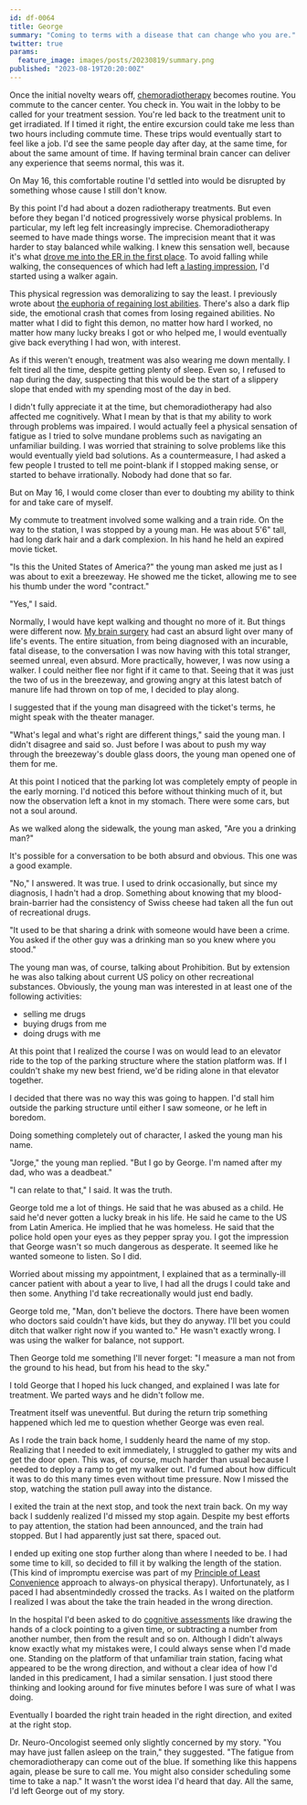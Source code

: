 ```yaml
---
id: df-0064
title: George
summary: "Coming to terms with a disease that can change who you are."
twitter: true
params:
  feature_image: images/posts/20230819/summary.png
published: "2023-08-19T20:20:00Z"
---
```


Once the initial novelty wears off, [chemoradiotherapy](/articles/2023/08/11/chemoradiotherapy/) becomes routine. You commute to the cancer center. You check in. You wait in the lobby to be called for your treatment session. You're led back to the treatment unit to get irradiated. If I timed it right, the entire excursion could take me less than two hours including commute time. These trips would eventually start to feel like a job. I'd see the same people day after day, at the same time, for about the same amount of time. If having terminal brain cancer can deliver any experience that seems normal, this was it.

On May 16, this comfortable routine I'd settled into would be disrupted by something whose cause I still don't know.

By this point I'd had about a dozen radiotherapy treatments. But even before they began I'd noticed progressively worse physical problems. In particular, my left leg felt increasingly imprecise. Chemoradiotherapy seemed to have made things worse. The imprecision meant that it was harder to stay balanced while walking. I knew this sensation well, because it's what [drove me into the ER in the first place](/articles/2023/05/20/er/). To avoid falling while walking, the consequences of which had left [a lasting impression](/articles/2023/06/30/fall-guy/), I'd started using a walker again.

This physical regression was demoralizing to say the least. I previously wrote about [the euphoria of regaining lost abilities](/articles/2023/07/18/the-principle-of-least-convenience/). There's also a dark flip side, the emotional crash that comes from losing regained abilities. No matter what I did to fight this demon, no matter how hard I worked, no matter how many lucky breaks I got or who helped me, I would eventually give back everything I had won, with interest.

As if this weren't enough, treatment was also wearing me down mentally. I felt tired all the time, despite getting plenty of sleep. Even so, I refused to nap during the day, suspecting that this would be the start of a slippery slope that ended with my spending most of the day in bed.

I didn't fully appreciate it at the time, but chemoradiotherapy had also affected me cognitively. What I mean by that is that my ability to work through problems was impaired. I would actually feel a physical sensation of fatigue as I tried to solve mundane problems such as navigating an unfamiliar building. I was worried that straining to solve problems like this would eventually yield bad solutions. As a countermeasure, I had asked a few people I trusted to tell me point-blank if I stopped making sense, or started to behave irrationally. Nobody had done that so far.

But on May 16, I would come closer than ever to doubting my ability to think for and take care of myself.

My commute to treatment involved some walking and a train ride. On the way to the station, I was stopped by a young man. He was about 5'6" tall, had long dark hair and a dark complexion. In his hand he held an expired movie ticket.

"Is this the United States of America?" the young man asked me just as I was about to exit a breezeway. He showed me the ticket, allowing me to see his thumb under the word "contract."

"Yes," I said.

Normally, I would have kept walking and thought no more of it. But things were different now. [My brain surgery](/articles/2023/06/02/reflections-on-my-brain-surgery/) had cast an absurd light over many of life's events. The entire situation, from being diagnosed with an incurable, fatal disease, to the conversation I was now having with this total stranger, seemed unreal, even absurd. More practically, however, I was now using a walker. I could neither flee nor fight if it came to that. Seeing that it was just the two of us in the breezeway, and growing angry at this latest batch of manure life had thrown on top of me, I decided to play along.

I suggested that if the young man disagreed with the ticket's terms, he might speak with the theater manager.

"What's legal and what's right are different things," said the young man. I didn't disagree and said so. Just before I was about to push my way through the breezeway's double glass doors, the young man opened one of them for me.

At this point I noticed that the parking lot was completely empty of people in the early morning. I'd noticed this before without thinking much of it, but now the observation left a knot in my stomach. There were some cars, but not a soul around.

As we walked along the sidewalk, the young man asked, "Are you a drinking man?"

It's possible for a conversation to be both absurd and obvious. This one was a good example.

"No," I answered. It was true. I used to drink occasionally, but since my diagnosis, I hadn't had a drop. Something about knowing that my blood-brain-barrier had the consistency of Swiss cheese had taken all the fun out of recreational drugs.

"It used to be that sharing a drink with someone would have been a crime. You asked if the other guy was a drinking man so you knew where you stood."

The young man was, of course, talking about Prohibition. But by extension he was also talking about current US policy on other recreational substances. Obviously, the young man was interested in at least one of the following activities:

- selling me drugs
- buying drugs from me
- doing drugs with me

At this point that I realized the course I was on would lead to an elevator ride to the top of the parking structure where the station platform was. If I couldn't shake my new best friend, we'd be riding alone in that elevator together.

I decided that there was no way this was going to happen. I'd stall him outside the parking structure until either I saw someone, or he left in boredom.

Doing something completely out of character, I asked the young man his name.

"Jorge," the young man replied. "But I go by George. I'm named after my dad, who was a deadbeat."

"I can relate to that," I said. It was the truth.

George told me a lot of things. He said that he was abused as a child. He said he'd never gotten a lucky break in his life. He said he came to the US from Latin America. He implied that he was homeless. He said that the police hold open your eyes as they pepper spray you. I got the impression that George wasn't so much dangerous as desperate. It seemed like he wanted someone to listen. So I did.

Worried about missing my appointment, I explained that as a terminally-ill cancer patient with about a year to live, I had all the drugs I could take and then some. Anything I'd take recreationally would just end badly.

George told me, "Man, don't believe the doctors. There have been women who doctors said couldn't have kids, but they do anyway. I'll bet you could ditch that walker right now if you wanted to." He wasn't exactly wrong. I was using the walker for balance, not support.

Then George told me something I'll never forget: "I measure a man not from the ground to his head, but from his head to the sky."

I told George that I hoped his luck changed, and explained I was late for treatment. We parted ways and he didn't follow me.

Treatment itself was uneventful. But during the return trip something happened which led me to question whether George was even real.

As I rode the train back home, I suddenly heard the name of my stop. Realizing that I needed to exit immediately, I struggled to gather my wits and get the door open. This was, of course, much harder than usual because I needed to deploy a ramp to get my walker out. I'd fumed about how difficult it was to do this many times even without time pressure. Now I missed the stop, watching the station pull away into the distance.

I exited the train at the next stop, and took the next train back. On my way back I suddenly realized I'd missed my stop again. Despite my best efforts to pay attention, the station had been announced, and the train had stopped. But I had apparently just sat there, spaced out.

I ended up exiting one stop further along than where I needed to be. I had some time to kill, so decided to fill it by walking the length of the station. (This kind of impromptu exercise was part of my [Principle of Least Convenience](/articles/2023/07/18/the-principle-of-least-convenience/) approach to always-on physical therapy). Unfortunately, as I paced I had absentmindedly crossed the tracks. As I waited on the platform I realized I was about the take the train headed in the wrong direction.

In the hospital I'd been asked to do [cognitive assessments](/articles/2023/06/15/physical-and-cognitive-impairments/) like drawing the hands of a clock pointing to a given time, or subtracting a number from another number, then from the result and so on. Although I didn't always know exactly what my mistakes were, I could always sense when I'd made one. Standing on the platform of that unfamiliar train station, facing what appeared to be the wrong direction, and without a clear idea of how I'd landed in this predicament, I had a similar sensation. I just stood there thinking and looking around for five minutes before I was sure of what I was doing.

Eventually I boarded the right train headed in the right direction, and exited at the right stop.

Dr. Neuro-Oncologist seemed only slightly concerned by my story. "You may have just fallen asleep on the train," they suggested. "The fatigue from chemoradiotherapy can come out of the blue. If something like this happens again, please be sure to call me. You might also consider scheduling some time to take a nap." It wasn't the worst idea I'd heard that day. All the same, I'd left George out of my story.

